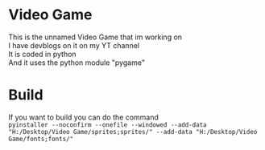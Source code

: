 # Video Game
This is the unnamed Video Game that im working on<br/>
I have devblogs on it on my YT channel<br/>
It is coded in python<br/>
And it uses the python module "pygame"
# Build
If you want to build you can do the command<br/>
`pyinstaller --noconfirm --onefile --windowed --add-data "H:/Desktop/Video Game/sprites;sprites/" --add-data "H:/Desktop/Video Game/fonts;fonts/" `
